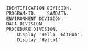        IDENTIFICATION DIVISION.
       PROGRAM-ID.    SAMDATA.
       ENVIRONMENT DIVISION.
       DATA DIVISION.
       PROCEDURE DIVISION.
           Display 'Hello  GitHub'.
           Display 'Hello1'.

